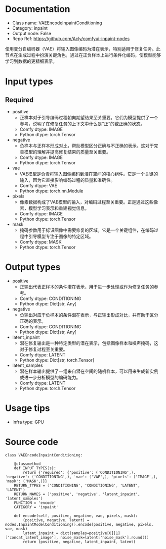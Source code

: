 # Documentation
- Class name: VAEEncodeInpaintConditioning
- Category: inpaint
- Output node: False
- Repo Ref: https://github.com/Acly/comfyui-inpaint-nodes

使用变分自编码器（VAE）将输入图像编码为潜在表示，特别适用于修复任务。此节点在生成过程中扮演关键角色，通过在正负样本上进行条件化编码，使模型能够学习到数据的更精细表示。

# Input types
## Required
- positive
    - 正样本对于引导编码过程朝向期望结果至关重要。它们为模型提供了一个参考，说明了在修复任务的上下文中什么是“正”的或正确的状态。
    - Comfy dtype: IMAGE
    - Python dtype: torch.Tensor
- negative
    - 负样本与正样本形成对比，帮助模型区分正确与不正确的表示。这对于完善模型的理解并提高修复结果的质量至关重要。
    - Comfy dtype: IMAGE
    - Python dtype: torch.Tensor
- vae
    - VAE模型是负责将输入图像编码到潜在空间的核心组件。它是一个关键的输入，因为它直接影响编码过程的质量和准确性。
    - Comfy dtype: VAE
    - Python dtype: torch.nn.Module
- pixels
    - 像素数据构成了VAE模型的输入，对编码过程至关重要。正是通过这些像素，模型学习表示和重建视觉信息。
    - Comfy dtype: IMAGE
    - Python dtype: torch.Tensor
- mask
    - 掩码参数用于标识图像中需要修复的区域。它是一个关键组件，在编码过程中引导模型专注于图像的特定区域。
    - Comfy dtype: MASK
    - Python dtype: torch.Tensor

# Output types
- positive
    - 正输出代表正样本的条件潜在表示，用于进一步处理或作为修复任务的参考。
    - Comfy dtype: CONDITIONING
    - Python dtype: Dict[str, Any]
- negative
    - 负输出对应于负样本的条件潜在表示，与正输出形成对比，并有助于区分正确的表示。
    - Comfy dtype: CONDITIONING
    - Python dtype: Dict[str, Any]
- latent_inpaint
    - 潜在修复输出是一种特定类型的潜在表示，包括图像样本和噪声掩码，这对于修复过程至关重要。
    - Comfy dtype: LATENT
    - Python dtype: Dict[str, torch.Tensor]
- latent_samples
    - 潜在样本输出提供了一组来自潜在空间的随机样本，可以用来生成新实例或进一步分析模型的编码能力。
    - Comfy dtype: LATENT
    - Python dtype: torch.Tensor

# Usage tips
- Infra type: GPU

# Source code
```
class VAEEncodeInpaintConditioning:

    @classmethod
    def INPUT_TYPES(s):
        return {'required': {'positive': ('CONDITIONING',), 'negative': ('CONDITIONING',), 'vae': ('VAE',), 'pixels': ('IMAGE',), 'mask': ('MASK',)}}
    RETURN_TYPES = ('CONDITIONING', 'CONDITIONING', 'LATENT', 'LATENT')
    RETURN_NAMES = ('positive', 'negative', 'latent_inpaint', 'latent_samples')
    FUNCTION = 'encode'
    CATEGORY = 'inpaint'

    def encode(self, positive, negative, vae, pixels, mask):
        (positive, negative, latent) = nodes.InpaintModelConditioning().encode(positive, negative, pixels, vae, mask)
        latent_inpaint = dict(samples=positive[0][1]['concat_latent_image'], noise_mask=latent['noise_mask'].round())
        return (positive, negative, latent_inpaint, latent)
```